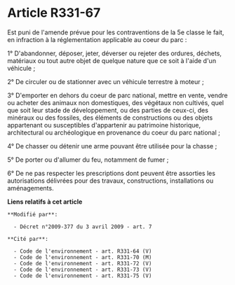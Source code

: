 # Article R331-67

Est puni de l'amende prévue pour les contraventions de la 5e classe le fait, en infraction à la réglementation applicable au
coeur du parc : 

1° D'abandonner, déposer, jeter, déverser ou rejeter des ordures, déchets, matériaux ou tout autre objet de quelque nature
que ce soit à l'aide d'un véhicule ; 

2° De circuler ou de stationner avec un véhicule terrestre à moteur ; 

3° D'emporter en dehors du coeur de parc national, mettre en vente, vendre ou acheter des animaux non domestiques, des
végétaux non cultivés, quel que soit leur stade de développement, ou des parties de ceux-ci, des minéraux ou des fossiles,
des éléments de constructions ou des objets appartenant ou susceptibles d'appartenir au patrimoine historique, architectural
ou archéologique en provenance du coeur du parc national ; 

4° De chasser ou détenir une arme pouvant être utilisée pour la chasse ; 

5° De porter ou d'allumer du feu, notamment de fumer ; 

6° De ne pas respecter les prescriptions dont peuvent être assorties les autorisations délivrées pour des travaux,
constructions, installations ou aménagements.

**Liens relatifs à cet article**

	**Modifié par**:

	  - Décret n°2009-377 du 3 avril 2009 - art. 7

	**Cité par**:

	  - Code de l'environnement - art. R331-64 (V)
	  - Code de l'environnement - art. R331-70 (M)
	  - Code de l'environnement - art. R331-72 (V)
	  - Code de l'environnement - art. R331-73 (V)
	  - Code de l'environnement - art. R331-75 (V)
